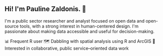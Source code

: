 ## Hi! I'm Pauline Zaldonis. 👋

I'm a public sector researcher and analyst focused on open data and open-source tools, with a strong interest in human-centered design. I'm passionate about making data accessible and useful for decision-making. 

📊 Frequent R user 
🗺 Dabbling with spatial analysis using R and ArcGIS
🤝 Interested in collaborative, public service–oriented data work


<!--
**pzaldonis/pzaldonis** is a ✨ _special_ ✨ repository because its `README.md` (this file) appears on your GitHub profile.

Here are some ideas to get you started:

- 🔭 I’m currently working on ...
- 🌱 I’m currently learning ...
- 👯 I’m looking to collaborate on ...
- 🤔 I’m looking for help with ...
- 💬 Ask me about ...
- 📫 How to reach me: ...
- 😄 Pronouns: ...
- ⚡ Fun fact: ...
-->
